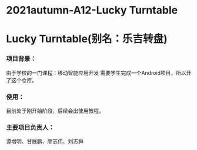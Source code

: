 # 2021autumn-A12-Lucky Turntable


# Lucky Turntable(别名：乐吉转盘)



### 项目背景：

由于学校的一门课程：移动智能应用开发 需要学生完成一个Android项目，所以开了这个仓库。



### 使用：

目前处于刚开始阶段，后续会出使用教程。



### 主要项目负责人：

谭增明、甘展鹏、廖志伟、刘志舜



